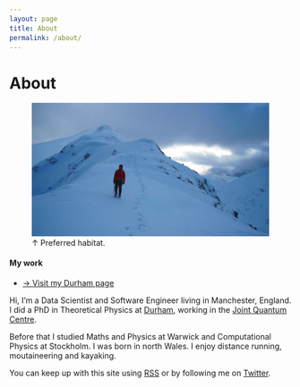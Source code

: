 ```yaml
---
layout: page
title: About
permalink: /about/
---
```


<h1>About</h1>

<figure>

<img class="full" src="/assets/photos/2014/glen-coe/glen-coe-004.jpg" />
<figcaption>&uarr; Preferred habitat.</figcaption>

</figure>

<aside class="sidebox">

<h4>My work</h4>

<ul>
<li><a href="http://www.jqc.org.uk/people/thomas-ogden/10/">&rarr; Visit my
Durham page</a></li>
</ul>

</aside>

Hi, I&rsquo;m a Data Scientist and Software Engineer living in Manchester,
England. I did a PhD in Theoretical Physics at
[Durham](http://www.durham.ac.uk/), working in the [Joint Quantum
Centre](http://www.jqc.org.uk).

Before that I studied Maths and Physics at Warwick and Computational Physics at
Stockholm. I was born in north Wales. I enjoy distance running, moutaineering
and kayaking.

You can keep up with this site using [RSS](/atom.xml) or by following me on
[Twitter](http://twitter.com/tommyogden).
